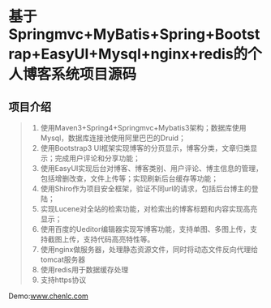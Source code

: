 
# 基于Springmvc+MyBatis+Spring+Bootstrap+EasyUI+Mysql+nginx+redis的个人博客系统项目源码
## **项目介绍**

>1. 使用Maven3+Spring4+Springmvc+Mybatis3架构；数据库使用Mysql，数据库连接池使用阿里巴巴的Druid；
>2. 使用Bootstrap3 UI框架实现博客的分页显示，博客分类，文章归类显示；完成用户评论和分享功能；
>3. 使用EasyUI实现后台对博客、博客类别、用户评论、博主信息的管理，包括增删改查，文件上传等；实现刷新后台缓存等功能；
>4. 使用Shiro作为项目安全框架，验证不同url的请求，包括后台博主的登陆；
>5. 实现Lucene对全站的检索功能，对检索出的博客标题和内容实现高亮显示；
>6. 使用百度的Ueditor编辑器实现写博客功能，支持单图、多图上传，支持截图上传，支持代码高亮特性等。
>7. 使用nginx做服务器，处理静态资源文件，同时将动态文件反向代理给tomcat服务器
>8. 使用redis用于数据缓存处理
>9. 支持https协议

Demo:<a href="https://www.chenlc.com">www.chenlc.com</a>
